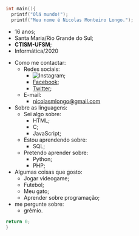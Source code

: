 ```c
int main(){
  printf("Olá mundo!");
  printf("Meu nome é Nicolas Monteiro Longo.");
```
* 16 anos;
* Santa Maria/Rio Grande do Sul;
* **CTISM-UFSM**;
* Informática/2020
- Como me contactar:
  - Redes sociais:
    - ![Instagram](https://www.instagram.com/nilokao_/);
    - [Facebook](https://www.facebook.com/nicolas.monteiro.311);
    - [Twitter](https://twitter.com/nilokkkkao);
  - E-mail:
    - nicolasmlongo@gmail.com
- Sobre as linguagens:
  - Sei algo sobre:
    - HTML;
    - C;
    - JavaScript;
  - Estou aprendendo sobre:
    - SQL;
  - Pretendo aprender sobre:
    - Python;
    - PHP;
- Algumas coisas que gosto:
  - Jogar videogame;
  - Futebol;
  - Meu gato;
  - Aprender sobre programação;
- me pergunte sobre: 
  - grêmio.
```c
return 0;
}
```
